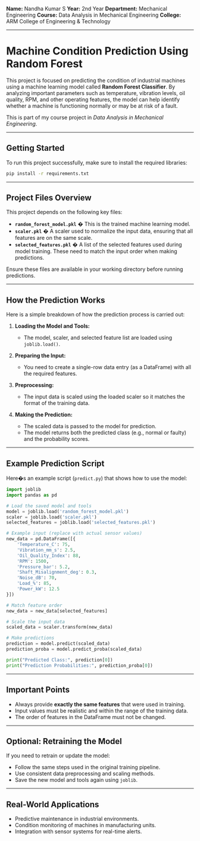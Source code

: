 **Name:** Nandha Kumar S
**Year:** 2nd Year
**Department:** Mechanical Engineering
**Course:** Data Analysis in Mechanical Engineering
**College:** ARM College of Engineering & Technology

---

# Machine Condition Prediction Using Random Forest

This project is focused on predicting the condition of industrial machines using a machine learning model called **Random Forest Classifier**. By analyzing important parameters such as temperature, vibration levels, oil quality, RPM, and other operating features, the model can help identify whether a machine is functioning normally or may be at risk of a fault.

This is part of my course project in *Data Analysis in Mechanical Engineering*.

---

## Getting Started

To run this project successfully, make sure to install the required libraries:

```bash
pip install -r requirements.txt
```

---

## Project Files Overview

This project depends on the following key files:

* **`random_forest_model.pkl`** � This is the trained machine learning model.
* **`scaler.pkl`** � A scaler used to normalize the input data, ensuring that all features are on the same scale.
* **`selected_features.pkl`** � A list of the selected features used during model training. These need to match the input order when making predictions.

Ensure these files are available in your working directory before running predictions.

---

## How the Prediction Works

Here is a simple breakdown of how the prediction process is carried out:

1. **Loading the Model and Tools:**

   * The model, scaler, and selected feature list are loaded using `joblib.load()`.

2. **Preparing the Input:**

   * You need to create a single-row data entry (as a DataFrame) with all the required features.

3. **Preprocessing:**

   * The input data is scaled using the loaded scaler so it matches the format of the training data.

4. **Making the Prediction:**

   * The scaled data is passed to the model for prediction.
   * The model returns both the predicted class (e.g., normal or faulty) and the probability scores.

---

## Example Prediction Script

Here�s an example script (`predict.py`) that shows how to use the model:

```python
import joblib
import pandas as pd

# Load the saved model and tools
model = joblib.load('random_forest_model.pkl')
scaler = joblib.load('scaler.pkl')
selected_features = joblib.load('selected_features.pkl')

# Example input (replace with actual sensor values)
new_data = pd.DataFrame([{
    'Temperature_C': 75,
    'Vibration_mm_s': 2.5,
    'Oil_Quality_Index': 88,
    'RPM': 1500,
    'Pressure_bar': 5.2,
    'Shaft_Misalignment_deg': 0.3,
    'Noise_dB': 70,
    'Load_%': 85,
    'Power_kW': 12.5
}])

# Match feature order
new_data = new_data[selected_features]

# Scale the input data
scaled_data = scaler.transform(new_data)

# Make predictions
prediction = model.predict(scaled_data)
prediction_proba = model.predict_proba(scaled_data)

print("Predicted Class:", prediction[0])
print("Prediction Probabilities:", prediction_proba[0])
```

---

## Important Points

* Always provide **exactly the same features** that were used in training.
* Input values must be realistic and within the range of the training data.
* The order of features in the DataFrame must not be changed.

---

## Optional: Retraining the Model

If you need to retrain or update the model:

* Follow the same steps used in the original training pipeline.
* Use consistent data preprocessing and scaling methods.
* Save the new model and tools again using `joblib`.

---

## Real-World Applications

* Predictive maintenance in industrial environments.
* Condition monitoring of machines in manufacturing units.
* Integration with sensor systems for real-time alerts.
